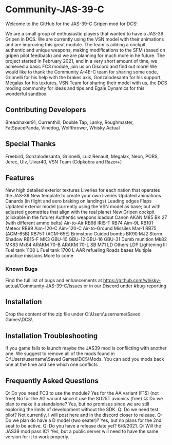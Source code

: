 # Community-JAS-39-C
Welcome to the GitHub for the JAS-39-C Gripen mod for DCS!

We are a small group of enthusiastic players that wanted to have a JAS-39 Gripen in DCS. We are currently using the VSN model with their animations and are improving this great module. The team is adding a cockpit, authentic and unique weapons, making modifications to the SFM (based on gripen pilot feedback) and we are planning for much more in he future. The project started in February 2021, and in a very short amount of time, we achieved a basic FC3 module, join us on Discord and find out more! We would like to thank the Community A-4E-C team for sharing some code, Grinnelli for his help with the brakes axis, Gonzalodesanta for his support, Megalax for his textures, VSN Team for sharing their model with us, the DCS moding community for ideas and tips and Egale Dynamics for this wonderful sandbox. 

## Contributing Developers

Breadmaker91, Currenthill, Double Tap, Lanky, Roughmaster, FatSpacePanda, Vinedog, Wolfthrower, Whisky Actual

## Special Thanks

Freebird, Gonzalodesanta, Grinnelli, Luiz Renault, Megalax, Neon, PORS, Jerec, Ulv, Ulvar40, VSN Team (Cdpkobra and Razor+)

## Features

New high detailed exterior textures
Liveries for each nation that operates the JAS-39
New template to create your own liveries
Updated animations
Canards (in flight and aero braking on landings)
Leading edges
Flaps
Updated exterior model (currently using the VSN model as base; but with adjusted geometries that align with the real plane)
New Gripen cockpit (clickable in the future)
Authentic weapons loadout 
Canon
AKAN M85 BK 27 (with different ammo belts)
Air-to-Air
RB98 IRIS-T
RB74 Aim-9L
RB101 Meteor
RB99 Aim-120-C
Aim-120-C
Air-to-Ground Missiles
Mar-1
RB75 (AGM-65B)
RB75T (AGM-65E)
Brimstone
Guided bombs
BK90 MJ2
Storm Shadow
RB15-F MK3
GBU-10
GBU-12
GBU-16
GBU-31
Dumb munition
Mk82
MK83
Mk84
ARAKM 70-B
ARAKM 70-L
SB M71 LD
Others
LDP Lightening III
Fuel tank 1100 L
Fuel tank 1700 L
AAR refueling
Roads bases
Multiple practice missions
More to come

### Known Bugs

Find the full list of bugs and enhancements at https://github.com/whisky-actual/Community-JAS-39-C/issues or in our Discord under #bug-reporting

## Installation

Drop the content of the zip file under C:\Users\username\Saved Games\DCS\

## Installation Troubleshooting

If you game fails to launch maybe the JAS39 mod is conflicting with another one. We suggest to remove all of the mods found in C:\Users\username\Saved Games\DCS\Mods\. You can add you mods back one at the time and see which one conflicts

## Frequently Asked Questions
Q: Do you need FC3 to use the module?
Yes for the AA variant (F15) (not free)
No for the AG variant since it use the SU25T avionics (free)
Q: Do we plan to make it a standalone?
Yes, but no promises since we are still exploring the limits of development without the SDK.
Q: Do we need test pilot?
Not currently, I will post here and in the discord closer to release.
Q: Do we plan do have a D model (two seater)?
Yes, but no plans for the 2nd seat to be active.
Q: Do you have a release date yet?
6/6/2021.
Q: Will the JAS39 mod pass IC?
Yes, but a public server will need to have the same version for it to work properly.
